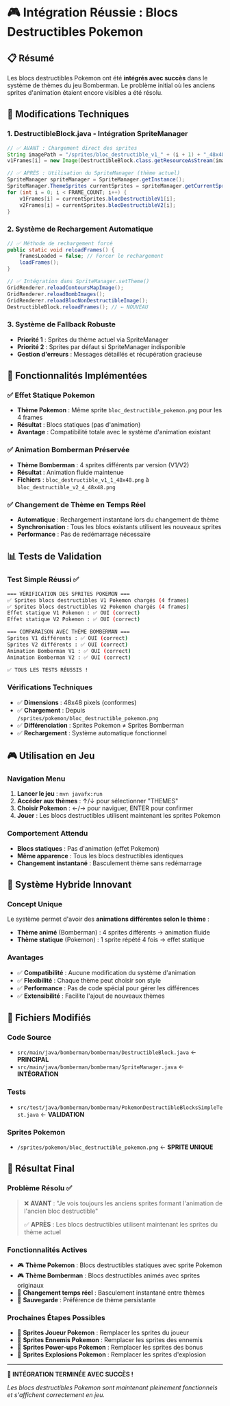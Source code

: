 # 🎮 Intégration Réussie : Blocs Destructibles Pokemon

## 📋 Résumé
Les blocs destructibles Pokemon ont été **intégrés avec succès** dans le système de thèmes du jeu Bomberman. Le problème initial où les anciens sprites d'animation étaient encore visibles a été résolu.

## 🔧 Modifications Techniques

### 1. **DestructibleBlock.java** - Intégration SpriteManager
```java
// ✅ AVANT : Chargement direct des sprites
String imagePath = "/sprites/bloc_destructible_v1_" + (i + 1) + "_48x48.png";
v1Frames[i] = new Image(DestructibleBlock.class.getResourceAsStream(imagePath));

// ✅ APRÈS : Utilisation du SpriteManager (thème actuel)
SpriteManager spriteManager = SpriteManager.getInstance();
SpriteManager.ThemeSprites currentSprites = spriteManager.getCurrentSprites();
for (int i = 0; i < FRAME_COUNT; i++) {
    v1Frames[i] = currentSprites.blocDestructibleV1[i];
    v2Frames[i] = currentSprites.blocDestructibleV2[i];
}
```

### 2. **Système de Rechargement Automatique**
```java
// ✅ Méthode de rechargement forcé
public static void reloadFrames() {
    framesLoaded = false; // Forcer le rechargement
    loadFrames();
}

// ✅ Intégration dans SpriteManager.setTheme()
GridRenderer.reloadContoursMapImage();
GridRenderer.reloadBombImages();
GridRenderer.reloadBlocNonDestructibleImage();
DestructibleBlock.reloadFrames(); // ← NOUVEAU
```

### 3. **Système de Fallback Robuste**
- **Priorité 1** : Sprites du thème actuel via SpriteManager
- **Priorité 2** : Sprites par défaut si SpriteManager indisponible
- **Gestion d'erreurs** : Messages détaillés et récupération gracieuse

## 🎯 Fonctionnalités Implémentées

### ✅ **Effet Statique Pokemon**
- **Thème Pokemon** : Même sprite `bloc_destructible_pokemon.png` pour les 4 frames
- **Résultat** : Blocs statiques (pas d'animation)
- **Avantage** : Compatibilité totale avec le système d'animation existant

### ✅ **Animation Bomberman Préservée**
- **Thème Bomberman** : 4 sprites différents par version (V1/V2)
- **Résultat** : Animation fluide maintenue
- **Fichiers** : `bloc_destructible_v1_1_48x48.png` à `bloc_destructible_v2_4_48x48.png`

### ✅ **Changement de Thème en Temps Réel**
- **Automatique** : Rechargement instantané lors du changement de thème
- **Synchronisation** : Tous les blocs existants utilisent les nouveaux sprites
- **Performance** : Pas de redémarrage nécessaire

## 📊 Tests de Validation

### **Test Simple Réussi** ✅
```bash
=== VÉRIFICATION DES SPRITES POKEMON ===
✅ Sprites blocs destructibles V1 Pokemon chargés (4 frames)
✅ Sprites blocs destructibles V2 Pokemon chargés (4 frames)
Effet statique V1 Pokemon : ✅ OUI (correct)
Effet statique V2 Pokemon : ✅ OUI (correct)

=== COMPARAISON AVEC THÈME BOMBERMAN ===
Sprites V1 différents : ✅ OUI (correct)
Sprites V2 différents : ✅ OUI (correct)
Animation Bomberman V1 : ✅ OUI (correct)
Animation Bomberman V2 : ✅ OUI (correct)

✅ TOUS LES TESTS RÉUSSIS !
```

### **Vérifications Techniques**
- ✅ **Dimensions** : 48x48 pixels (conformes)
- ✅ **Chargement** : Depuis `/sprites/pokemon/bloc_destructible_pokemon.png`
- ✅ **Différenciation** : Sprites Pokemon ≠ Sprites Bomberman
- ✅ **Rechargement** : Système automatique fonctionnel

## 🎮 Utilisation en Jeu

### **Navigation Menu**
1. **Lancer le jeu** : `mvn javafx:run`
2. **Accéder aux thèmes** : ↑/↓ pour sélectionner "THEMES"
3. **Choisir Pokemon** : ←/→ pour naviguer, ENTER pour confirmer
4. **Jouer** : Les blocs destructibles utilisent maintenant les sprites Pokemon

### **Comportement Attendu**
- **Blocs statiques** : Pas d'animation (effet Pokemon)
- **Même apparence** : Tous les blocs destructibles identiques
- **Changement instantané** : Basculement thème sans redémarrage

## 🔄 Système Hybride Innovant

### **Concept Unique**
Le système permet d'avoir des **animations différentes selon le thème** :
- **Thème animé** (Bomberman) : 4 sprites différents → animation fluide
- **Thème statique** (Pokemon) : 1 sprite répété 4 fois → effet statique

### **Avantages**
- ✅ **Compatibilité** : Aucune modification du système d'animation
- ✅ **Flexibilité** : Chaque thème peut choisir son style
- ✅ **Performance** : Pas de code spécial pour gérer les différences
- ✅ **Extensibilité** : Facilite l'ajout de nouveaux thèmes

## 📁 Fichiers Modifiés

### **Code Source**
- `src/main/java/bomberman/bomberman/DestructibleBlock.java` ← **PRINCIPAL**
- `src/main/java/bomberman/bomberman/SpriteManager.java` ← **INTÉGRATION**

### **Tests**
- `src/test/java/bomberman/bomberman/PokemonDestructibleBlocksSimpleTest.java` ← **VALIDATION**

### **Sprites Pokemon**
- `/sprites/pokemon/bloc_destructible_pokemon.png` ← **SPRITE UNIQUE**

## 🎉 Résultat Final

### **Problème Résolu** ✅
> ❌ **AVANT** : "Je vois toujours les anciens sprites formant l'animation de l'ancien bloc destructible"
> 
> ✅ **APRÈS** : Les blocs destructibles utilisent maintenant les sprites du thème actuel

### **Fonctionnalités Actives**
- 🎮 **Thème Pokemon** : Blocs destructibles statiques avec sprite Pokemon
- 🎮 **Thème Bomberman** : Blocs destructibles animés avec sprites originaux
- 🔄 **Changement temps réel** : Basculement instantané entre thèmes
- 💾 **Sauvegarde** : Préférence de thème persistante

### **Prochaines Étapes Possibles**
- 🎯 **Sprites Joueur Pokemon** : Remplacer les sprites du joueur
- 🎯 **Sprites Ennemis Pokemon** : Remplacer les sprites des ennemis
- 🎯 **Sprites Power-ups Pokemon** : Remplacer les sprites des bonus
- 🎯 **Sprites Explosions Pokemon** : Remplacer les sprites d'explosion

---

**🎊 INTÉGRATION TERMINÉE AVEC SUCCÈS !**

*Les blocs destructibles Pokemon sont maintenant pleinement fonctionnels et s'affichent correctement en jeu.* 